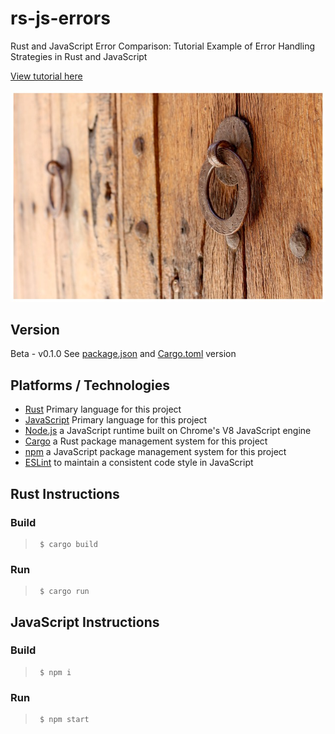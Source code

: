# rs-js-errors
Rust and JavaScript Error Comparison:
Tutorial Example of Error Handling Strategies in Rust and JavaScript

[View tutorial here](https://www.codementor.io/cameronmanavian/rust-rpg-introductory-tutorial-of-rust-and-unit-testing-with-a-roguelike-njqhpy50p)

![Image of an old door](img/old-door.jpg)

## Version
Beta - v0.1.0
See [package.json] and [Cargo.toml] version

## Platforms / Technologies
* [Rust] Primary language for this project
* [JavaScript] Primary language for this project
* [Node.js] a JavaScript runtime built on Chrome's V8 JavaScript engine
* [Cargo] a Rust package management system for this project
* [npm] a JavaScript package management system for this project
* [ESLint] to maintain a consistent code style in JavaScript

## Rust Instructions

### Build
>      $ cargo build

### Run
>      $ cargo run


## JavaScript Instructions

### Build
>      $ npm i

### Run
>      $ npm start

[package.json]: package.json
[Cargo.toml]: Cargo.toml
[ESLint]: http://eslint.org
[JavaScript]: http://en.wikipedia.org/wiki/JavaScript
[Node.js]: https://nodejs.org/en/
[npm]: https://npmjs.com
[Rust]: https://www.rust-lang.org/en-US/
[Cargo]: https://doc.rust-lang.org/cargo/
